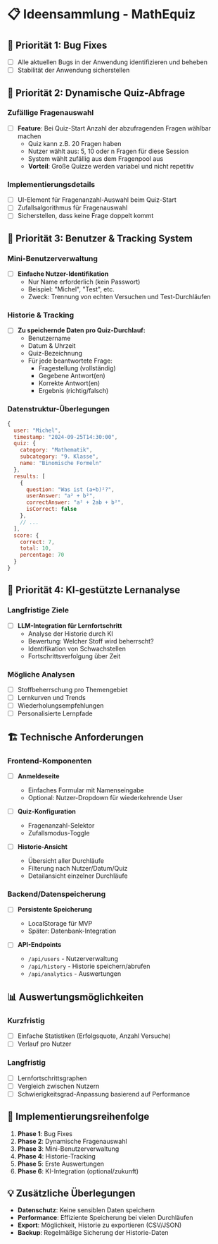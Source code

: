 # 📋 Ideensammlung - MathEquiz

## 🎯 Priorität 1: Bug Fixes
- [ ] Alle aktuellen Bugs in der Anwendung identifizieren und beheben
- [ ] Stabilität der Anwendung sicherstellen

## 🎲 Priorität 2: Dynamische Quiz-Abfrage
### Zufällige Fragenauswahl
- [ ] **Feature**: Bei Quiz-Start Anzahl der abzufragenden Fragen wählbar machen
  - Quiz kann z.B. 20 Fragen haben
  - Nutzer wählt aus: 5, 10 oder n Fragen für diese Session
  - System wählt zufällig aus dem Fragenpool aus
  - **Vorteil**: Große Quizze werden variabel und nicht repetitiv

### Implementierungsdetails
- [ ] UI-Element für Fragenanzahl-Auswahl beim Quiz-Start
- [ ] Zufallsalgorithmus für Fragenauswahl
- [ ] Sicherstellen, dass keine Frage doppelt kommt

## 👥 Priorität 3: Benutzer & Tracking System

### Mini-Benutzerverwaltung
- [ ] **Einfache Nutzer-Identifikation**
  - Nur Name erforderlich (kein Passwort)
  - Beispiel: "Michel", "Test", etc.
  - Zweck: Trennung von echten Versuchen und Test-Durchläufen

### Historie & Tracking
- [ ] **Zu speichernde Daten pro Quiz-Durchlauf:**
  - Benutzername
  - Datum & Uhrzeit
  - Quiz-Bezeichnung
  - Für jede beantwortete Frage:
    - Fragestellung (vollständig)
    - Gegebene Antwort(en)
    - Korrekte Antwort(en)
    - Ergebnis (richtig/falsch)

### Datenstruktur-Überlegungen
```javascript
{
  user: "Michel",
  timestamp: "2024-09-25T14:30:00",
  quiz: {
    category: "Mathematik",
    subcategory: "9. Klasse",
    name: "Binomische Formeln"
  },
  results: [
    {
      question: "Was ist (a+b)²?",
      userAnswer: "a² + b²",
      correctAnswer: "a² + 2ab + b²",
      isCorrect: false
    },
    // ...
  ],
  score: {
    correct: 7,
    total: 10,
    percentage: 70
  }
}
```

## 🤖 Priorität 4: KI-gestützte Lernanalyse

### Langfristige Ziele
- [ ] **LLM-Integration für Lernfortschritt**
  - Analyse der Historie durch KI
  - Bewertung: Welcher Stoff wird beherrscht?
  - Identifikation von Schwachstellen
  - Fortschrittsverfolgung über Zeit

### Mögliche Analysen
- [ ] Stoffbeherrschung pro Themengebiet
- [ ] Lernkurven und Trends
- [ ] Wiederholungsempfehlungen
- [ ] Personalisierte Lernpfade

## 🏗️ Technische Anforderungen

### Frontend-Komponenten
- [ ] **Anmeldeseite**
  - Einfaches Formular mit Namenseingabe
  - Optional: Nutzer-Dropdown für wiederkehrende User

- [ ] **Quiz-Konfiguration**
  - Fragenanzahl-Selektor
  - Zufallsmodus-Toggle

- [ ] **Historie-Ansicht**
  - Übersicht aller Durchläufe
  - Filterung nach Nutzer/Datum/Quiz
  - Detailansicht einzelner Durchläufe

### Backend/Datenspeicherung
- [ ] **Persistente Speicherung**
  - LocalStorage für MVP
  - Später: Datenbank-Integration

- [ ] **API-Endpoints**
  - `/api/users` - Nutzerverwaltung
  - `/api/history` - Historie speichern/abrufen
  - `/api/analytics` - Auswertungen

## 📊 Auswertungsmöglichkeiten

### Kurzfristig
- [ ] Einfache Statistiken (Erfolgsquote, Anzahl Versuche)
- [ ] Verlauf pro Nutzer

### Langfristig
- [ ] Lernfortschrittsgraphen
- [ ] Vergleich zwischen Nutzern
- [ ] Schwierigkeitsgrad-Anpassung basierend auf Performance

## 🔄 Implementierungsreihenfolge

1. **Phase 1**: Bug Fixes
2. **Phase 2**: Dynamische Fragenauswahl
3. **Phase 3**: Mini-Benutzerverwaltung
4. **Phase 4**: Historie-Tracking
5. **Phase 5**: Erste Auswertungen
6. **Phase 6**: KI-Integration (optional/zukunft)

## 💡 Zusätzliche Überlegungen

- **Datenschutz**: Keine sensiblen Daten speichern
- **Performance**: Effiziente Speicherung bei vielen Durchläufen
- **Export**: Möglichkeit, Historie zu exportieren (CSV/JSON)
- **Backup**: Regelmäßige Sicherung der Historie-Daten